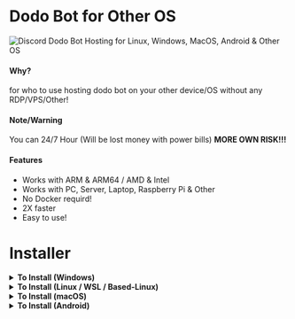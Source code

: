 # Dodo Bot for Other OS
<img alt="Discord" src="https://img.shields.io/discord/902261604652056586?label=Discord%20Server&logo=Discord"> 
Dodo Bot Hosting for Linux, Windows, MacOS, Android & Other OS

#### Why?
for who to use hosting dodo bot on your other device/OS without any RDP/VPS/Other!

#### Note/Warning
You can 24/7 Hour (Will be lost money with power bills) **MORE OWN RISK!!!**

#### Features
- Works with ARM & ARM64 / AMD & Intel
- Works with PC, Server, Laptop, Raspberry Pi & Other
- No Docker requird!
- 2X faster
- Easy to use!

# Installer
<details>
<summary><b>To Install (Windows)</summary>

```
Coming Soon
```
</details>

<details>
<summary><b>To Install (Linux / WSL / Based-Linux)</summary>
 
```
Coming Soon
```
</details>

<details>
<summary><b>To Install (macOS)</summary>
 
```
Coming Soon
```
</details>

<details>
<summary><b>To Install (Android)</summary>
 
```
Coming Soon
```
</details>
